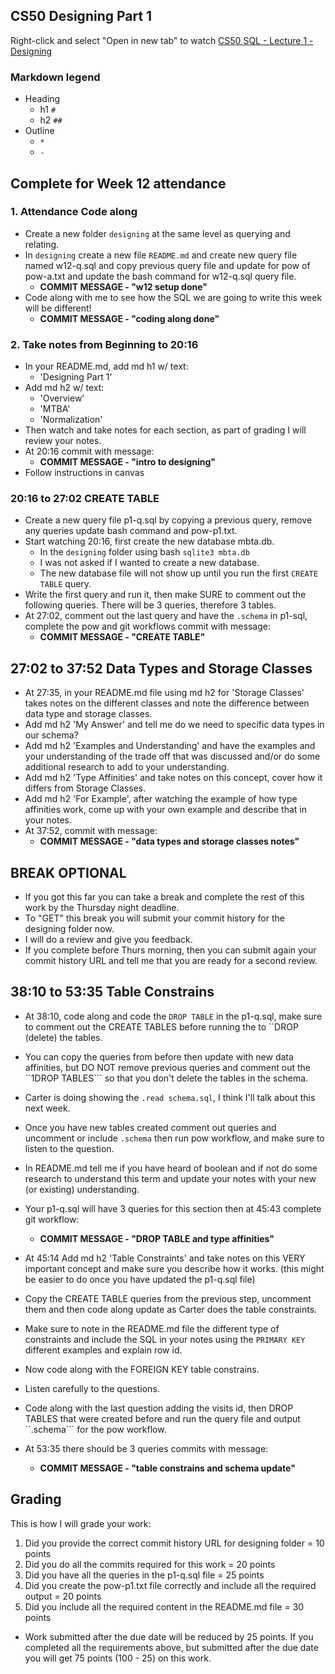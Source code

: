 ## CS50 Designing Part 1
Right-click and select "Open in new tab" to watch [CS50 SQL - Lecture 1 - Designing](https://www.youtube.com/watch?v=QzRW6bfv3Fo)

### Markdown legend
- Heading
    - h1 ```#```
    - h2 ```##```
- Outline
    - ```*```
    - ```-```
## Complete for Week 12 attendance

### 1. Attendance Code along 
- Create a new folder ```designing``` at the same level as querying and relating.
- In ```designing``` create a new file ```README.md``` and create new query file named w12-q.sql and copy previous query file and update for pow of pow-a.txt and update the bash command for w12-q.sql query file.
    - **COMMIT MESSAGE - "w12 setup done"**
- Code along with me to see how the SQL we are going to write this week will be different!
    - **COMMIT MESSAGE - "coding along done"**

### 2. Take notes from Beginning to 20:16
- In your README.md, add md h1 w/ text:
    - 'Designing Part 1'
- Add md h2 w/ text:
    - 'Overview'
    - 'MTBA'
    - 'Normalization'
- Then watch and take notes for each section, as part of grading I will review your notes.
- At 20:16 commit with message:
    - **COMMIT MESSAGE - "intro to designing"**
- Follow instructions in canvas 

### 20:16 to 27:02 CREATE TABLE

- Create a new query file p1-q.sql by copying a previous query, remove any queries update bash command and pow-p1.txt.
- Start watching 20:16, first create the new database mbta.db. 
    - In the ```designing``` folder using bash ```sqlite3 mbta.db```
    - I was not asked if I wanted to create a new database. 
    - The new database file will not show up until you run the first ```CREATE TABLE``` query.  
- Write the first query and run it, then make SURE to comment out the following queries. There will be 3 queries, therefore 3 tables. 
- At 27:02, comment out the last query and have the ```.schema``` in p1-sql, complete the pow and git workflows commit with message:
    - **COMMIT MESSAGE - "CREATE TABLE"**


## 27:02 to 37:52 Data Types and Storage Classes
- At 27:35, in your README.md file using md h2 for 'Storage Classes' takes notes on the different classes and note the difference between data type and storage classes. 
- Add md h2 'My Answer' and tell me do we need to specific data types in our schema?
- Add md h2 'Examples and Understanding' and have the examples and your understanding of the trade off that was discussed and/or do some additional research to add to your understanding.  
- Add md h2 'Type Affinities' and take notes on this concept, cover how it differs from Storage Classes.  
- Add md h2 'For Example', after watching the example of how type affinities work, come up with your own example and describe that in your notes.  
- At 37:52, commit with message:
    - **COMMIT MESSAGE - "data types and storage classes notes"**

## BREAK OPTIONAL  
- If you got this far you can take a break and complete the rest of this work by the Thursday night deadline.  
- To "GET" this break you will submit your commit history for the designing folder now.
- I will do a review and give you feedback.
- If you complete before Thurs morning, then you can submit again your commit history URL and tell me that you are ready for a second review. 

## 38:10 to 53:35 Table Constrains
- At 38:10, code along and code the ```DROP TABLE``` in the p1-q.sql, make sure to comment out the CREATE TABLES before running the to ``DROP (delete) the tables. 
- You can copy the queries from before then update with new data affinities, but DO NOT remove previous queries and comment out the ``1DROP TABLES``` so that you don't delete the tables in the schema. 
- Carter is doing showing the ```.read schema.sql```, I think I'll talk about this next week.  
- Once you have new tables created comment out queries and uncomment or include ```.schema``` then run pow workflow, and make sure to listen to the question.  
- In README.md tell me if you have heard of boolean and if not do some research to understand this term and update your notes with your new (or existing) understanding. 
- Your p1-q.sql will have 3 queries for this section then at 45:43 complete git workflow:
    - **COMMIT MESSAGE - "DROP TABLE and type affinities"**

- At 45:14 Add md h2 'Table Constraints' and take notes on this VERY important concept and make sure you describe how it works. (this might be easier to do once you have updated the p1-q.sql file) 
- Copy the CREATE TABLE queries from the previous step, uncomment them and then code along update as Carter does the table constraints. 
- Make sure to note in the README.md file the different type of constraints and include the SQL in your notes using the ```PRIMARY KEY``` different examples and explain row id. 
 - Now code along with the FOREIGN KEY table constrains. 
 - Listen carefully to the questions.
 - Code along with the last question adding the visits id, then DROP TABLES that were created before and run the query file and output ``.schema``` for the pow workflow.
 - At 53:35 there should be 3 queries commits with message:
    - **COMMIT MESSAGE - "table constrains and schema update"**

## Grading
This is how I will grade your work:
1. Did you provide the correct commit history URL for designing folder = 10 points
2. Did you do all the commits required for this work = 20 points
3. Did you have all the queries in the p1-q.sql file = 25 points
4. Did you create the pow-p1.txt file correctly and include all the required output = 20 points
5. Did you include all the required content in the README.md file = 30 points
- Work submitted after the due date will be reduced by 25 points. If you completed all the requirements above, but submitted after the due date you will get 75 points (100 - 25) on this work. 